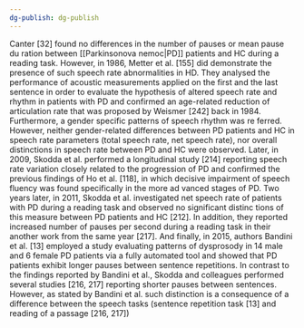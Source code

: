 ```yaml
---
dg-publish: dg-publish
---
```

Canter [32] found no differences in the number of pauses or mean pause du ration between [[Parkinsonova nemoc|PD]] patients and HC during a reading task. However, in 1986, Metter et al. [155] did demonstrate the presence of such speech rate abnormalities in HD. They analysed the performance of acoustic measurements applied on the first and the last sentence in order to evaluate the hypothesis of altered speech rate and rhythm in patients with PD and confirmed an age-related reduction of articulation rate that was proposed by Weismer [242] back in 1984. Furthermore, a gender specific patterns of speech rhythm was re ferred. However, neither gender-related differences between PD patients and HC in speech rate parameters (total speech rate, net speech rate), nor overall distinctions in speech rate between PD and HC were observed. Later, in 2009, Skodda et al. performed a longitudinal study [214] reporting speech rate variation closely related to the progression of PD and confirmed the previous findings of Ho et al. [118], in which decisive impairment of speech fluency was found specifically in the more ad vanced stages of PD. Two years later, in 2011, Skodda et al. investigated net speech rate of patients with PD during a reading task and observed no significant distinc tions of this measure between PD patients and HC [212]. In addition, they reported increased number of pauses per second during a reading task in their another work from the same year [217]. And finally, in 2015, authors Bandini et al. [13] employed a study evaluating patterns of dysprosody in 14 male and 6 female PD patients via a fully automated tool and showed that PD patients exhibit longer pauses between sentence repetitions. In contrast to the findings reported by Bandini et al., Skodda and colleagues performed several studies [216, 217] reporting shorter pauses between sentences. However, as stated by Bandini et al. such distinction is a consequence of a difference between the speech tasks (sentence repetition task [13] and reading of a passage [216, 217])